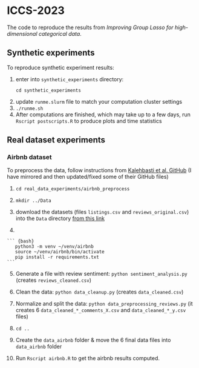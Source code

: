 # ICCS-2023

The code to reproduce the results from *Improving Group Lasso for high-dimensional categorical data*.

## Synthetic experiments

To reproduce synthetic experiment results:
1. enter into `synthetic_experiments` directory:
   ```{bash}
   cd synthetic_experiments
   ```
2. update `runme.slurm` file to match your computation cluster settings
3. `./runme.sh`
4. After computations are finished, which may take up to a few days, run `Rscript postscripts.R` to produce plots and time statistics


## Real dataset experiments

### Airbnb dataset

To preprocess the data, follow instructions from [Kalehbasti et al. GitHub](https://github.com/PouyaREZ/AirBnbPricePrediction) (I have mirrored and then updated/fixed some of their GitHub files)

1.  `cd real_data_experiments/airbnb_preprocess`

2.  `mkdir ../Data`

3.  download the datasets (files `listings.csv` and `reviews_original.csv`) into the `Data` directory [from this link](https://drive.google.com/drive/folders/1xk5RyR-UgF6M-ddhn11SXHEWJeB0fQo5?usp=sharing)

4.  

    ``` {bash}
       python3 -m venv ~/venv/airbnb
       source ~/venv/airbnb/bin/activate
       pip install -r requirements.txt
    ```

5.  Generate a file with review sentiment: `python sentiment_analysis.py` (creates `reviews_cleaned.csv`)

6.  Clean the data: `python data_cleanup.py` (creates `data_cleaned.csv`)

7.  Normalize and split the data: `python data_preprocessing_reviews.py` (it creates 6 `data_cleaned_*_comments_X.csv` and `data_cleaned_*_y.csv` files)

8.  `cd ..`

9.  Create the `data_airbnb` folder & move the 6 final data files into `data_airbnb` folder

10. Run `Rscript airbnb.R` to get the airbnb results computed.
